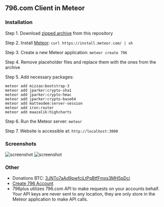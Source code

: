 ## 796.com Client in Meteor

### Installation

Step 1. Download [zipped archive](https://github.com/M4v3R/796plus/archive/master.zip) from this repository

Step 2. Install [Meteor](https://www.meteor.com): `curl https://install.meteor.com/ | sh`

Step 3. Create a new Meteor application: `meteor create 796`

Step 4. Remove placeholder files and replace them with the ones from the archive

Step 5. Add necessary packages:

```
meteor add mizzao:bootstrap-3
meteor add jparker:crypto-sha1
meteor add jparker:crypto-hmac
meteor add jparker:crypto-base64
meteor add matteodem:server-session
meteor add iron:router
meteor add maazalik:highcharts
```

Step 6. Run the Meteor server: `meteor`

Step 7. Website is accessible at: `http://localhost:3000`

### Screenshots

![screenshot](https://dl.dropboxusercontent.com/u/1127246/796plus-screen-1.png)
![screenshot](https://dl.dropboxusercontent.com/u/1127246/796plus-screen-2.png)

### Other

* Donations BTC: [3JNTo7aAd9pwfciLtPqBtfFmxs3MH5pDci](http://btc.blockr.io/address/info/3JNTo7aAd9pwfciLtPqBtfFmxs3MH5pDci)
* [Create 796 Account](https://796.com/invite/do/134907)
* 796plus utilizes 796.com API to make requests on your accounts behalf. Your API keys are never sent to any location, they are only store in the Meteor application to make API calls.
